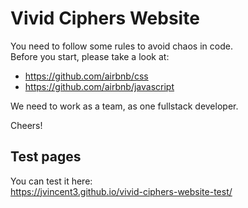 # Vivid Ciphers Website

You need to follow some rules to avoid chaos in code.  
Before you start, please take a look at:
* https://github.com/airbnb/css
* https://github.com/airbnb/javascript

We need to work as a team, as one fullstack developer.  

Cheers!


## Test pages  

You can test it here:  
https://jvincent3.github.io/vivid-ciphers-website-test/



